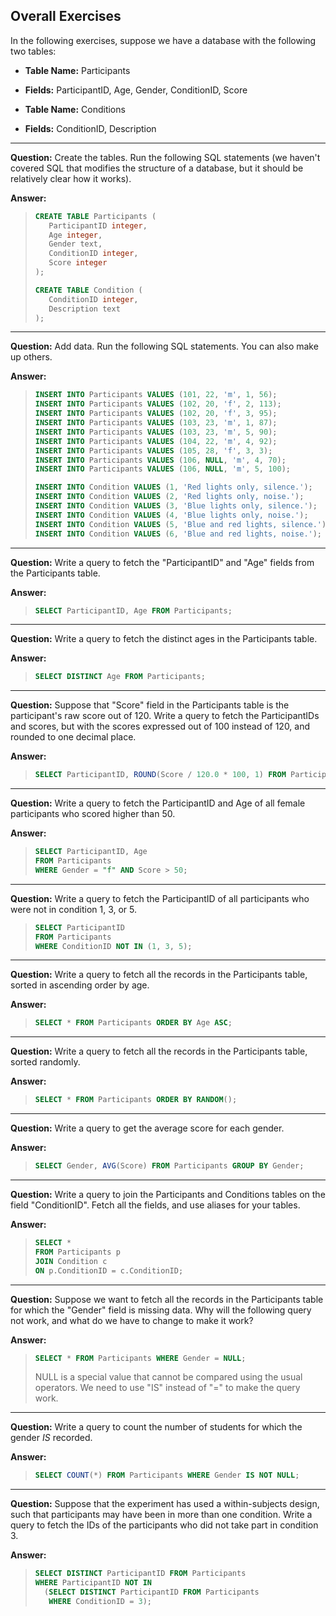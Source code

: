 ## Overall Exercises


In the following exercises, suppose we have a database with the following two
tables:

- **Table Name:** Participants
- **Fields:** ParticipantID, Age, Gender, ConditionID, Score

- **Table Name:** Conditions
- **Fields:** ConditionID, Description

---

**Question:** Create the tables.  Run the following SQL statements (we haven't
covered SQL that modifies the structure of a database, but it should be
relatively clear how it works).
  
**Answer:**
> ```sql 
> CREATE TABLE Participants (
>    ParticipantID integer,
>    Age integer, 
>    Gender text, 
>    ConditionID integer, 
>    Score integer
> );
> 
> CREATE TABLE Condition (
>    ConditionID integer, 
>    Description text
> );
> ```

---

**Question:** Add data.  Run the following SQL statements.  You can also make up others.

**Answer:**
> ```sql
> INSERT INTO Participants VALUES (101, 22, 'm', 1, 56);
> INSERT INTO Participants VALUES (102, 20, 'f', 2, 113);
> INSERT INTO Participants VALUES (102, 20, 'f', 3, 95);
> INSERT INTO Participants VALUES (103, 23, 'm', 1, 87);
> INSERT INTO Participants VALUES (103, 23, 'm', 5, 90);
> INSERT INTO Participants VALUES (104, 22, 'm', 4, 92);
> INSERT INTO Participants VALUES (105, 28, 'f', 3, 3);
> INSERT INTO Participants VALUES (106, NULL, 'm', 4, 70);
> INSERT INTO Participants VALUES (106, NULL, 'm', 5, 100);
> 
> INSERT INTO Condition VALUES (1, 'Red lights only, silence.');
> INSERT INTO Condition VALUES (2, 'Red lights only, noise.');
> INSERT INTO Condition VALUES (3, 'Blue lights only, silence.');
> INSERT INTO Condition VALUES (4, 'Blue lights only, noise.');
> INSERT INTO Condition VALUES (5, 'Blue and red lights, silence.');
> INSERT INTO Condition VALUES (6, 'Blue and red lights, noise.');
> ```

---

**Question:** Write a query to fetch the "ParticipantID" and "Age" fields from
the Participants table. 

**Answer:**
> ```sql
> SELECT ParticipantID, Age FROM Participants;
> ```

---

**Question:** Write a query to fetch the distinct ages in the Participants table. 

**Answer:**
> ```sql
> SELECT DISTINCT Age FROM Participants;
> ```

---

**Question:** Suppose that "Score" field in the Participants table is the
participant's raw score out of 120.  Write a query to fetch the ParticipantIDs
and scores, but with the scores expressed out of 100 instead of 120, and rounded
to one decimal place. 

**Answer:**
> ```sql
> SELECT ParticipantID, ROUND(Score / 120.0 * 100, 1) FROM Participants;
> ```

---

**Question:** Write a query to fetch the ParticipantID and Age of all female
participants who scored higher than 50.

**Answer:**
> ```sql
> SELECT ParticipantID, Age
> FROM Participants
> WHERE Gender = "f" AND Score > 50;
> ```

---

**Question:** Write a query to fetch the ParticipantID of all participants who
were not in condition 1, 3, or 5. 

> ```sql
> SELECT ParticipantID
> FROM Participants
> WHERE ConditionID NOT IN (1, 3, 5);
> ```

---

**Question:** Write a query to fetch all the records in the Participants table,
sorted in ascending order by age.

**Answer:**
> ```sql
> SELECT * FROM Participants ORDER BY Age ASC;
> ```

---

**Question:** Write a query to fetch all the records in the Participants table,
sorted randomly. 

**Answer:**
> ```sql
> SELECT * FROM Participants ORDER BY RANDOM();
> ```

---

**Question:** Write a query to get the average score for each gender. 

**Answer:**
> ```sql
> SELECT Gender, AVG(Score) FROM Participants GROUP BY Gender;
> ```

---

**Question:** Write a query to join the Participants and Conditions tables on
the field "ConditionID".  Fetch all the fields, and use aliases for your tables. 

**Answer:**
> ```sql
> SELECT *
> FROM Participants p
> JOIN Condition c
> ON p.ConditionID = c.ConditionID;
> ```

---

**Question:** Suppose we want to fetch all the records in the Participants table
for which the "Gender" field is missing data.  Why will the following query not
work, and what do we have to change to make it work?

**Answer:**
> ```sql
> SELECT * FROM Participants WHERE Gender = NULL; 
> ```
>
> NULL is a special value that cannot be compared using the usual operators.
> We need to use "IS" instead of "=" to make the query work.

--- 

**Question:** Write a query to count the number of students for which the gender
*IS* recorded. 

**Answer:**
> ```sql
> SELECT COUNT(*) FROM Participants WHERE Gender IS NOT NULL;
> ```

---

**Question:** Suppose that the experiment has used a within-subjects design,
such that participants may have been in more than one condition.  Write a query
to fetch the IDs of the participants who did not take part in condition 3. 

**Answer:**
> ```sql
> SELECT DISTINCT ParticipantID FROM Participants
> WHERE ParticipantID NOT IN
>   (SELECT DISTINCT ParticipantID FROM Participants
>    WHERE ConditionID = 3);
> ```
